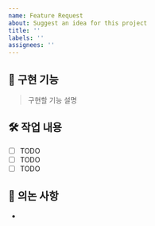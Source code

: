 ```yaml
---
name: Feature Request
about: Suggest an idea for this project
title: ''
labels: ''
assignees: ''
---
```


## 📌 구현 기능
> 구현할 기능 설명


## 🛠 작업 내용
- [ ] TODO
- [ ] TODO
- [ ] TODO

## 📢 의논 사항
-
